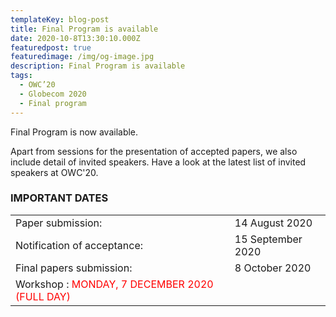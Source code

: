 ```yaml
---
templateKey: blog-post
title: Final Program is available
date: 2020-10-8T13:30:10.000Z
featuredpost: true
featuredimage: /img/og-image.jpg
description: Final Program is available
tags:
  - OWC’20
  - Globecom 2020
  - Final program
---
```

Final Program is now available.

Apart from sessions for the presentation of accepted papers, we also include detail of invited speakers. Have a look at the latest list of invited speakers at OWC'20.

### IMPORTANT DATES

|  |  |
|------|-------|
|Paper submission: | 14 August 2020 |
|Notification of acceptance: | 15 September 2020|
|Final papers submission: | 8 October 2020 |
| Workshop : <span style="color: red; ">MONDAY, 7 DECEMBER 2020 (FULL DAY)</span>| 



